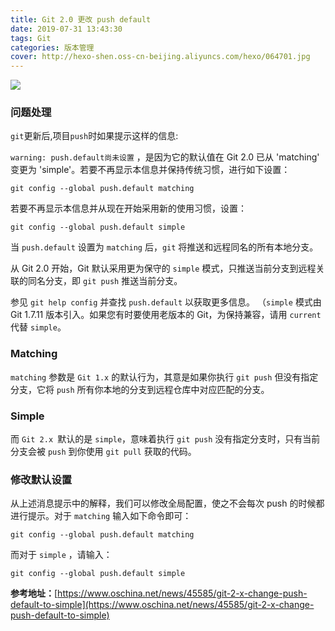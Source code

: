 ```yaml
---
title: Git 2.0 更改 push default
date: 2019-07-31 13:43:30
tags: Git
categories: 版本管理
cover: http://hexo-shen.oss-cn-beijing.aliyuncs.com/hexo/064701.jpg
---
```


![](http://hexo-shen.oss-cn-beijing.aliyuncs.com/hexo/064701.jpg)



### 问题处理

`git`更新后,项目`push`时如果提示这样的信息:

`warning: push.default尚未设置` ，是因为它的默认值在 Git 2.0 已从 'matching'
变更为 'simple'。若要不再显示本信息并保持传统习惯，进行如下设置：

 ```shell
git config --global push.default matching
 ```



若要不再显示本信息并从现在开始采用新的使用习惯，设置：

```shell
git config --global push.default simple
```



当 `push.default` 设置为 `matching` 后，`git` 将推送和远程同名的所有本地分支。

从 Git 2.0 开始，Git 默认采用更为保守的 `simple` 模式，只推送当前分支到远程关联的同名分支，即 `git push` 推送当前分支。

参见 `git help config` 并查找 `push.default` 以获取更多信息。
（`simple` 模式由 Git 1.7.11 版本引入。如果您有时要使用老版本的 Git，为保持兼容，请用 `current` 代替 `simple`。



### Matching

`matching` 参数是 `Git 1.x` 的默认行为，其意是如果你执行 `git push` 但没有指定分支，它将 `push` 所有你本地的分支到远程仓库中对应匹配的分支。



### Simple

而 `Git 2.x `默认的是 `simple`，意味着执行 `git push` 没有指定分支时，只有当前分支会被 `push` 到你使用 `git pull` 获取的代码。



### 修改默认设置

从上述消息提示中的解释，我们可以修改全局配置，使之不会每次 push 的时候都进行提示。对于 `matching` 输入如下命令即可：

```shell
git config --global push.default matching
```

而对于 `simple` ，请输入：

```shell
git config --global push.default simple
```



**参考地址：**[https://www.oschina.net/news/45585/git-2-x-change-push-default-to-simple](https://www.oschina.net/news/45585/git-2-x-change-push-default-to-simple)

